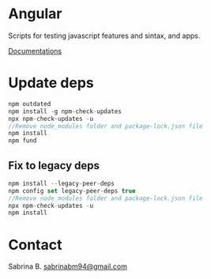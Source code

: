 # Angular

Scripts for testing javascript features and sintax, and apps.

[Documentations](https://github.com/sabrinabm94/angular/wiki)

# Update deps

```js
npm outdated
npm install -g npm-check-updates
npx npm-check-updates -u
//Remove node_modules folder and package-lock.json file
npm install
npm fund
```

## Fix to legacy deps

```js
npm install --legacy-peer-deps
npm config set legacy-peer-deps true
//Remove node_modules folder and package-lock.json file
npx npm-check-updates -u
npm install
```

# Contact

Sabrina B.
sabrinabm94@gmail.com
